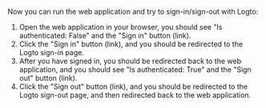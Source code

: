 Now you can run the web application and try to sign-in/sign-out with Logto:

1. Open the web application in your browser, you should see "Is authenticated: False" and the "Sign in" button (link).
2. Click the "Sign in" button (link), and you should be redirected to the Logto sign-in page.
3. After you have signed in, you should be redirected back to the web application, and you should see "Is authenticated: True" and the "Sign out" button (link).
4. Click the "Sign out" button (link), and you should be redirected to the Logto sign-out page, and then redirected back to the web application.
